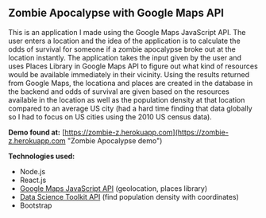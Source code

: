 ## Zombie Apocalypse with Google Maps API


This is an application I made using the Google Maps JavaScript API. The user enters a location and the idea of the application is to calculate the odds of survival for someone if a zombie apocalypse broke out at the location instantly. The application takes the input given by the user and uses Places Library in Google Maps API to figure out what kind of resources would be available immediately in their vicinity. Using the results returned from Google Maps, the locationa and places are created in the database in the backend and odds of survival are given based on the resources available in the location as well as the population density at that location compared to an average US city (had a hard time finding that data globally so I had to focus on US cities using the 2010 US census data).

__Demo found at:__ [https://zombie-z.herokuapp.com](https://zombie-z.herokuapp.com "Zombie Apocalypse demo")



__Technologies used:__
* Node.js
* React.js
* [Google Maps JavaScript API](https://developers.google.com/maps/documentation/javascript/) (geolocation, places library)
* [Data Science Toolkit API](http://www.datasciencetoolkit.org/) (find population density with coordinates)
* Bootstrap 
